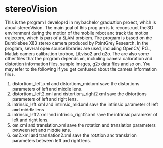 # stereoVision
This is the program I developed in my bachelor graduation project, which is about stereoVision. The main goal of this program is to reconstruct the 3D environment during the motion of the mobile robot and track the motion trajectory, which is part of a SLAM problem. The program is based on the Bumblebee XB3 stereo camera produced by PointGrey Research. In the program, several open source libraries are used, including OpenCV, PCL, Matlab camera calibration toolbox, Libviso2 and g2o. The are also some other files that the program depends on, including camera calibration and distortion information files, sample images, g2o data files and so on. You may refer to the following if you get confused about the camera information files.

1. distortions_left.xml and distortions_mid.xml save the distortions parameters of left and middle lens.
2. distortions_left2.xml and distortions_right2.xml save the distortions parameters of left and right lens.
3. intrinsic_left.xml and intrinsic_mid.xml save the intrinsic parameter of left and middle lens.
4. intrinsic_left2.xml and intrinsic_right2.xml save the intrinsic parameter of left and right lens.
5. om.xml and translation.xml save the rotation and translation parameters between left and middle lens.
6. om2.xml and translation2.xml save the rotation and translation parameters between left and right lens.
